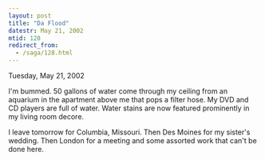 ```yaml
---
layout: post
title: "Da Flood"
datestr: May 21, 2002
mtid: 128
redirect_from:
  - /saga/128.html
---
```

Tuesday, May 21, 2002

I'm bummed. 50 gallons of water come through my ceiling from
an aquarium in the apartment above me that pops a filter hose. My DVD and CD
players are full of water. Water stains are now featured prominently in my living
room decore.

I leave tomorrow for Columbia, Missouri. Then Des Moines for
my sister's wedding. Then London for a meeting and some assorted work that can't
be done here.

